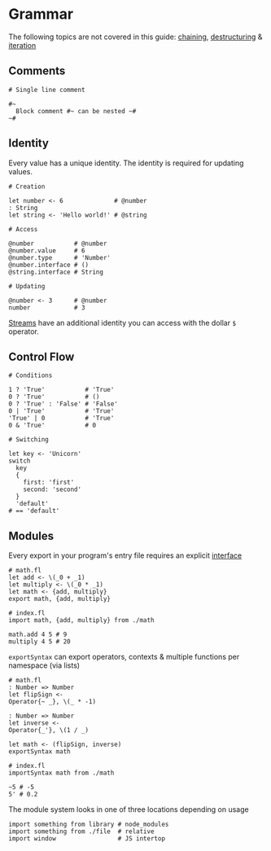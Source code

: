 # Grammar

The following topics are not covered in this guide:
[chaining](./3_functions.md#composition), [destructuring](./3_functions.md) & [iteration](./1_types.md#arrays)

## Comments

```fl
# Single line comment

#~
  Block comment #~ can be nested ~#
~#
```

## Identity

Every value has a unique identity. The identity is required for updating values.

```fl
# Creation

let number <- 6              # @number
: String
let string <- 'Hello world!' # @string

# Access

@number           # @number
@number.value     # 6
@number.type      # 'Number'
@number.interface # ()
@string.interface # String

# Updating

@number <- 3      # @number
number            # 3
```

[Streams](./streams.md) have an additional identity you can access with the dollar `$` operator.

## Control Flow

```fl
# Conditions

1 ? 'True'           # 'True'
0 ? 'True'           # ()
0 ? 'True' : 'False' # 'False'
0 | 'True'           # 'True'
'True' | 0           # 'True'
0 & 'True'           # 0

# Switching

let key <- 'Unicorn'
switch
  key
  {
    first: 'first'
    second: 'second'
  }
  'default'
# == 'default'
```

## Modules

Every export in your program's entry file requires an explicit [interface](./4_interfaces.md)

```fl
# math.fl
let add <- \(_0 + _1)
let multiply <- \(_0 * _1)
let math <- {add, multiply}
export math, {add, multiply}

# index.fl
import math, {add, multiply} from ./math

math.add 4 5 # 9
multiply 4 5 # 20
```

`exportSyntax` can export operators, contexts & multiple functions per namespace (via lists)

```fl
# math.fl
: Number => Number
let flipSign <-
Operator{~ _}, \(_ * -1)

: Number => Number
let inverse <-
Operator{_'}, \(1 / _)

let math <- (flipSign, inverse)
exportSyntax math

# index.fl
importSyntax math from ./math

~5 # -5
5' # 0.2
```

The module system looks in one of three locations depending on usage

```fl
import something from library # node_modules
import something from ./file  # relative
import window                 # JS intertop
```
